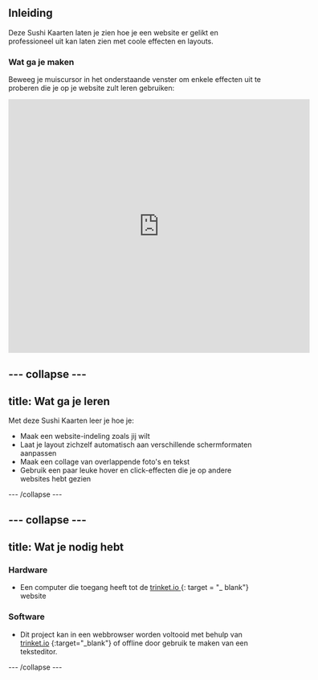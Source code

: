 ## Inleiding

Deze Sushi Kaarten laten je zien hoe je een website er gelikt en professioneel uit kan laten zien met coole effecten en layouts.

### Wat ga je maken

Beweeg je muiscursor in het onderstaande venster om enkele effecten uit te proberen die je op je website zult leren gebruiken:

<div class="trinket">
  <iframe src="https://trinket.io/embed/html/643a5cabdc?outputOnly=true&start=result" width="600" height="505" frameborder="0" marginwidth="0" marginheight="0" allowfullscreen>
  </iframe>
  <!-- <img src="images/magazine-final.png"> -->
</div>

## \--- collapse \---

## title: Wat ga je leren

Met deze Sushi Kaarten leer je hoe je:

+ Maak een website-indeling zoals jij wilt
+ Laat je layout zichzelf automatisch aan verschillende schermformaten aanpassen
+ Maak een collage van overlappende foto's en tekst
+ Gebruik een paar leuke hover en click-effecten die je op andere websites hebt gezien

\--- /collapse \---

## \--- collapse \---

## title: Wat je nodig hebt

### Hardware

+ Een computer die toegang heeft tot de [ trinket.io ](https://trinket.io) {: target = "_ blank"} website

### Software

+ Dit project kan in een webbrowser worden voltooid met behulp van [trinket.io](https://trinket.io) {:target="_blank"} of offline door gebruik te maken van een teksteditor.

\--- /collapse \---